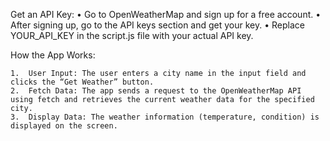 
Get an API Key:
	•	Go to OpenWeatherMap and sign up for a free account.
	•	After signing up, go to the API keys section and get your key.
	•	Replace YOUR_API_KEY in the script.js file with your actual API key.

How the App Works:

	1.	User Input: The user enters a city name in the input field and clicks the “Get Weather” button.
	2.	Fetch Data: The app sends a request to the OpenWeatherMap API using fetch and retrieves the current weather data for the specified city.
	3.	Display Data: The weather information (temperature, condition) is displayed on the screen.
